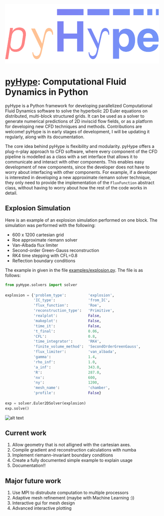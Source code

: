 ![Alt Text](/logo.png)

# [pyHype](https://github.com/momokhalil/pyHype): Computational Fluid Dynamics in Python

pyHype is a Python framework for developing parallelized Computational Fluid Dynamics software to solve the hyperbolic 2D Euler equations on distributed, multi-block structured grids. It can be used as a solver to generate numerical predictions of 2D inviscid flow fields, or as a platform for developing new CFD techniques and methods. Contributions are welcome! pyHype is in early stages of development, I will be updating it regularly, along with its documentation.

The core idea behind pyHype is flexibility and modularity. pyHype offers a plug-n-play approach to CFD software, where every component of the CFD pipeline is modelled as a class with a set interface that allows it to communicate and interact with other components. This enables easy development of new components, since the developer does not have to worry about interfacing with other components. For example, if a developer is interested in developing a new approximate riemann solver technique, they only need to provide the implementation of the `FluxFunction` abstract class, without having to worry about how the rest of the code works in detail. 

## Explosion Simulation
Here is an example of an explosion simulation performed on one block. The simulation was performed with the following: 
- 600 x 1200 cartesian grid
- Roe approximate riemann solver
- Van-Albada flux limiter
- Second-order Green-Gauss reconstruction
- RK4 time stepping with CFL=0.8
- Reflection boundary conditions

The example in given in the file [examples/explosion.py](https://github.com/momokhalil/pyHype/blob/main/examples/explosion.py). The file is as follows:

```python
from pyHype.solvers import solver

explosion = {'problem_type':          'explosion',
             'IC_type':               'from_IC',
             'flux_function':         'Roe',
             'reconstruction_type':   'Primitive',
             'realplot':              False,
             'makeplot':              False,
             'time_it':               False,
             't_final':               0.06,
             'CFL':                   0.8,
             'time_integrator':       'RK4',
             'finite_volume_method':  'SecondOrderGreenGauss',
             'flux_limiter':          'van_albada',
             'gamma':                 1.4,
             'rho_inf':               1.0,
             'a_inf':                 343.0,
             'R':                     287.0,
             'nx':                    600,
             'ny':                    1200,
             'mesh_name':             'chamber',
             'profile':               False}

exp = solver.Euler2DSolver(explosion)
exp.solve()
```
![alt text](/explosion.gif)

## Current work
1. Allow geometry that is not alligned with the cartesian axes.
2. Compile gradient and reconstruction calculations with numba
3. Implement riemann-invariant boundary conditions
4. Create a fully documented simple example to explain usage
5. Documentation!!

## Major future work
1. Use MPI to distrubute computation to multiple processors
2. Adaptive mesh refinement (maybe with Machine Learning :))
3. Interactive gui for mesh design
4. Advanced interactive plotting
